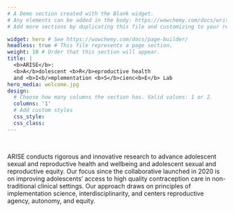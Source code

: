 ```yaml
---
# A Demo section created with the Blank widget.
# Any elements can be added in the body: https://wowchemy.com/docs/writing-markdown-latex/
# Add more sections by duplicating this file and customizing to your requirements.

widget: hero # See https://wowchemy.com/docs/page-builder/
headless: true # This file represents a page section.
weight: 10 # Order that this section will appear.
title: |
  <b>ARISE</b>:
  <b>A</b>dolescent <b>R</b>eproductive health  
  and <b>I<b/>mplementation <b>S</b>cienc<b>E</b> Lab
hero_media: welcome.jpg
design:
  # Choose how many columns the section has. Valid values: 1 or 2.
  columns: '1'
  # Add custom styles
  css_style:
  css_class:
---
```


<br>

ARISE conducts rigorous and innovative research to advance adolescent sexual and reproductive health and wellbeing and adolescent sexual and reproductive equity. Our focus since the collaborative launched in 2020 is on improving adolescents’ access to high quality contraception care in non-traditional clinical settings. Our approach draws on principles of implementation science, interdisciplinarity, and centers reproductive agency, autonomy, and equity.
